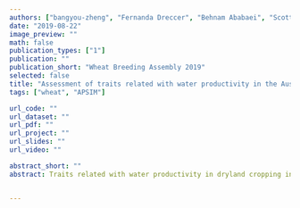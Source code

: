 ```yaml
---
authors: ["bangyou-zheng", "Fernanda Dreccer", "Behnam Ababaei", "Scott Chapman", "Zhigan Zhao", "Enli Wang", "Karine Chenu"]
date: "2019-08-22"
image_preview: ""
math: false
publication_types: ["1"]
publication: ""
publication_short: "Wheat Breeding Assembly 2019"
selected: false
title: "Assessment of traits related with water productivity in the Australian wheatbelt using an improved version of the APSIM-Wheat model."
tags: ["wheat", "APSIM"]

url_code: ""
url_dataset: ""
url_pdf: ""
url_project: ""
url_slides: ""
url_video: ""

abstract_short: ""
abstract: Traits related with water productivity in dryland cropping interact in complex ways to influence final grain yield. Over the last decades, the APSIM-Wheat model has proved useful to address how to best combine traits for region-specific and management-specific adaptation of new genotypes. An improved wheat model using the plant model framework (PMF) from APSIM Next Generation has been developed to allow simulation of genotypic variation in early vigour, tillering rate and senescence, leaf development, growth and senescence, and transpiration efficiency.  The new model allows more accurate predictions of major traits related to canopy development (e.g. tiller number and leaf area index) during the growing season. The new model was calibrated using seven field experiments from four seasons at two sites and included different management practices (i.e. early/later sowing, low/high nitrogen, irrigated/rainfed conditions). The model was successfully tested with experimental data from the APSIM validation dataset. The new model was used to assess the yield impact of traits associated with canopy growth and development (e.g. phenology, early vigour, tiller number) and transpiration efficiency. Over 5 millions of simulations were conducted for different combinations of traits at 60 sites across Australian wheatbelt from 1957 to 2018 for different managements (i.e. sowing date and nitrogen fertilization). The values of traits were reported for each site, region and the whole wheatbelt as well as for different management practices. The results are available to inform breeders about the potential trait value on wheat productivity across the Australian wheatbelt.


---
```

